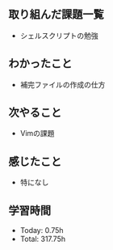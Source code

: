 ## 取り組んだ課題一覧
- シェルスクリプトの勉強
## わかったこと
- 補完ファイルの作成の仕方
## 次やること
- Vimの課題
## 感じたこと
- 特になし
## 学習時間
- Today: 0.75h
- Total: 317.75h
